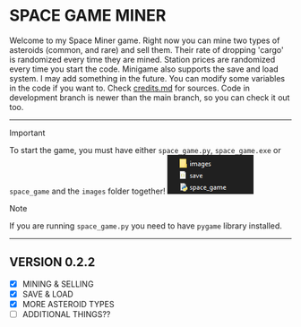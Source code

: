 # SPACE GAME MINER

Welcome to my Space Miner game. Right now you can mine two types of asteroids (common, and rare) and sell them.
Their rate of dropping 'cargo' is randomized every time they are mined. Station prices are randomized every time you start the code.
Minigame also supports the save and load system. I may add something in the future. You can modify some variables in the code if you want to.
Check [credits.md](credits.md) for sources. Code in development branch is newer than the main branch, so you can check it out too.

---
>[!IMPORTANT]
> To start the game, you must have either `space_game.py`, `space_game.exe` or `space_game` and the `images` folder together!
>![alt text](/README_images/location.png "How to start the game")

>[!NOTE]
>If you are running `space_game.py` you need to have `pygame` library installed.
---
## VERSION 0.2.2
- [x] MINING & SELLING
- [x] SAVE & LOAD
- [X] MORE ASTEROID TYPES
- [ ] ADDITIONAL THINGS??
